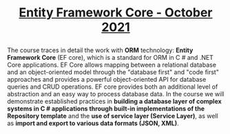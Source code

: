 # <p align="center"><a href="https://softuni.bg/trainings/3492/entity-framework-core-october-2021"> Entity Framework Core - October 2021
 <a/><p>
  
The course traces in detail the work with **ORM** technology: **Entity Framework Core** (EF core), which is a standard for ORM in C # and .NET Core applications. EF Core allows mapping between a relational database and an object-oriented model through the "database first" and "code first" approaches and provides a powerful object-oriented API for database queries and CRUD operations. EF core provides both an additional level of abstraction and an easy way to process database data. In the course we will demonstrate established practices in **building a database layer of complex systems in C # applications through built-in implementations of the Repository template** and the **use of service layer (Service Layer)**, as well as **import and export to various data formats (JSON, XML)**.
